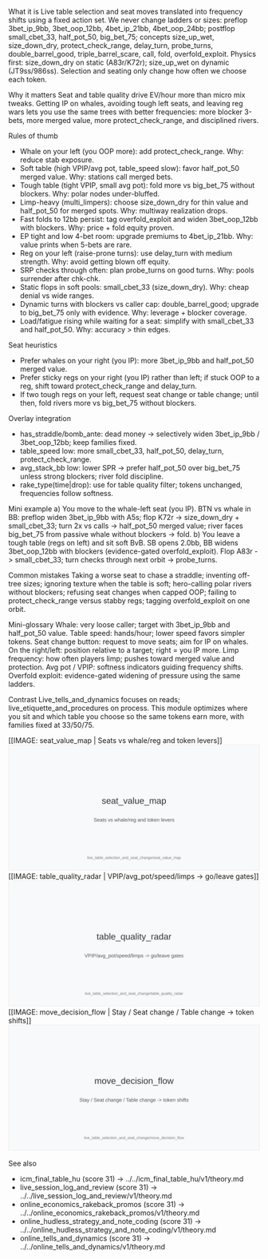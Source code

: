 What it is
Live table selection and seat moves translated into frequency shifts using a fixed action set. We never change ladders or sizes: preflop 3bet_ip_9bb, 3bet_oop_12bb, 4bet_ip_21bb, 4bet_oop_24bb; postflop small_cbet_33, half_pot_50, big_bet_75; concepts size_up_wet, size_down_dry, protect_check_range, delay_turn, probe_turns, double_barrel_good, triple_barrel_scare, call, fold, overfold_exploit. Physics first: size_down_dry on static (A83r/K72r); size_up_wet on dynamic (JT9ss/986ss). Selection and seating only change how often we choose each token.

Why it matters
Seat and table quality drive EV/hour more than micro mix tweaks. Getting IP on whales, avoiding tough left seats, and leaving reg wars lets you use the same trees with better frequencies: more blocker 3-bets, more merged value, more protect_check_range, and disciplined rivers.

Rules of thumb


* Whale on your left (you OOP more): add protect_check_range. Why: reduce stab exposure.
* Soft table (high VPIP/avg pot, table_speed slow): favor half_pot_50 merged value. Why: stations call merged bets.
* Tough table (tight VPIP, small avg pot): fold more vs big_bet_75 without blockers. Why: polar nodes under-bluffed.
* Limp-heavy (multi_limpers): choose size_down_dry for thin value and half_pot_50 for merged spots. Why: multiway realization drops.
* Fast folds to 12bb persist: tag overfold_exploit and widen 3bet_oop_12bb with blockers. Why: price + fold equity proven.
* EP tight and low 4-bet room: upgrade premiums to 4bet_ip_21bb. Why: value prints when 5-bets are rare.
* Reg on your left (raise-prone turns): use delay_turn with medium strength. Why: avoid getting blown off equity.
* SRP checks through often: plan probe_turns on good turns. Why: pools surrender after chk-chk.
* Static flops in soft pools: small_cbet_33 (size_down_dry). Why: cheap denial vs wide ranges.
* Dynamic turns with blockers vs caller cap: double_barrel_good; upgrade to big_bet_75 only with evidence. Why: leverage + blocker coverage.
* Load/fatigue rising while waiting for a seat: simplify with small_cbet_33 and half_pot_50. Why: accuracy > thin edges.

Seat heuristics

* Prefer whales on your right (you IP): more 3bet_ip_9bb and half_pot_50 merged value.
* Prefer sticky regs on your right (you IP) rather than left; if stuck OOP to a reg, shift toward protect_check_range and delay_turn.
* If two tough regs on your left, request seat change or table change; until then, fold rivers more vs big_bet_75 without blockers.

Overlay integration

* has_straddle/bomb_ante: dead money -> selectively widen 3bet_ip_9bb / 3bet_oop_12bb; keep families fixed.
* table_speed low: more small_cbet_33, half_pot_50, delay_turn, protect_check_range.
* avg_stack_bb low: lower SPR -> prefer half_pot_50 over big_bet_75 unless strong blockers; river fold discipline.
* rake_type(time|drop): use for table quality filter; tokens unchanged, frequencies follow softness.

Mini example
a) You move to the whale-left seat (you IP). BTN vs whale in BB: preflop widen 3bet_ip_9bb with A5s; flop K72r -> size_down_dry + small_cbet_33; turn 2x vs calls -> half_pot_50 merged value; river faces big_bet_75 from passive whale without blockers -> fold.
b) You leave a tough table (regs on left) and sit soft BvB. SB opens 2.0bb, BB widens 3bet_oop_12bb with blockers (evidence-gated overfold_exploit). Flop A83r -> small_cbet_33; turn checks through next orbit -> probe_turns.

Common mistakes
Taking a worse seat to chase a straddle; inventing off-tree sizes; ignoring texture when the table is soft; hero-calling polar rivers without blockers; refusing seat changes when capped OOP; failing to protect_check_range versus stabby regs; tagging overfold_exploit on one orbit.

Mini-glossary
Whale: very loose caller; target with 3bet_ip_9bb and half_pot_50 value.
Table speed: hands/hour; lower speed favors simpler tokens.
Seat change button: request to move seats; aim for IP on whales.
On the right/left: position relative to a target; right = you IP more.
Limp frequency: how often players limp; pushes toward merged value and protection.
Avg pot / VPIP: softness indicators guiding frequency shifts.
Overfold exploit: evidence-gated widening of pressure using the same ladders.

Contrast
Live_tells_and_dynamics focuses on reads; live_etiquette_and_procedures on process. This module optimizes where you sit and which table you choose so the same tokens earn more, with families fixed at 33/50/75.

[[IMAGE: seat_value_map | Seats vs whale/reg and token levers]]
![Seats vs whale/reg and token levers](images/seat_value_map.svg)
[[IMAGE: table_quality_radar | VPIP/avg_pot/speed/limps -> go/leave gates]]
![VPIP/avg_pot/speed/limps -> go/leave gates](images/table_quality_radar.svg)
[[IMAGE: move_decision_flow | Stay / Seat change / Table change -> token shifts]]
![Stay / Seat change / Table change -> token shifts](images/move_decision_flow.svg)

See also
- icm_final_table_hu (score 31) -> ../../icm_final_table_hu/v1/theory.md
- live_session_log_and_review (score 31) -> ../../live_session_log_and_review/v1/theory.md
- online_economics_rakeback_promos (score 31) -> ../../online_economics_rakeback_promos/v1/theory.md
- online_hudless_strategy_and_note_coding (score 31) -> ../../online_hudless_strategy_and_note_coding/v1/theory.md
- online_tells_and_dynamics (score 31) -> ../../online_tells_and_dynamics/v1/theory.md